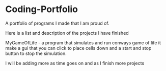 # Coding-Portfolio
A portfolio of programs I made that I am proud of.

Here is a list and description of the projects I have finished

MyGameOfLife - a program that simulates and run conways game of life it make a gui that you can click to place cells down and a start and stop button to stop the simulation.

I will be adding more as time goes on and as I finish more projects
